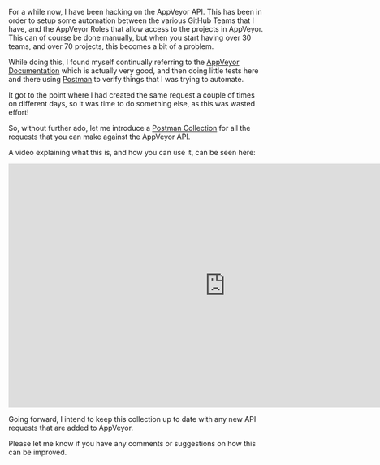 ﻿---
Title: Introducing a Postman Collection for AppVeyor
Published: 18/8/2017
Tags:
- appveyor
- api
- postman
- json
---

For a while now, I have been hacking on the AppVeyor API.  This has been in order to setup some automation between the various GitHub Teams that I have, and the AppVeyor Roles that allow access to the projects in AppVeyor.  This can of course be done manually, but when you start having over 30 teams, and over 70 projects, this becomes a bit of a problem.

While doing this, I found myself continually referring to the [AppVeyor Documentation](https://www.appveyor.com/docs/api/) which is actually very good, and then doing little tests here and there using [Postman](https://www.getpostman.com/) to verify things that I was trying to automate.

It got to the point where I had created the same request a couple of times on different days, so it was time to do something else, as this was wasted effort!

So, without further ado, let me introduce a [Postman Collection](https://github.com/gep13/appveyor-postman) for all the requests that you can make against the AppVeyor API.

A video explaining what this is, and how you can use it, can be seen here:

<iframe width="853" height="480" src="https://www.youtube.com/embed/U8mVjJxt_ts" frameborder="0" allowfullscreen></iframe>

Going forward, I intend to keep this collection up to date with any new API requests that are added to AppVeyor.

Please let me know if you have any comments or suggestions on how this can be improved.
